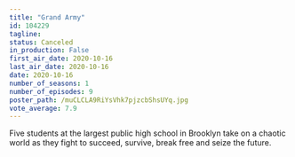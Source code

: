 ```yaml
---
title: "Grand Army"
id: 104229
tagline: 
status: Canceled
in_production: False
first_air_date: 2020-10-16
last_air_date: 2020-10-16
date: 2020-10-16
number_of_seasons: 1
number_of_episodes: 9
poster_path: /muCLCLA9RiYsVhk7pjzcbShsUYq.jpg
vote_average: 7.9
---
```


Five students at the largest public high school in Brooklyn take on a chaotic world as they fight to succeed, survive, break free and seize the future.
